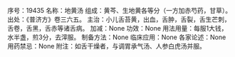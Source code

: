 序号：19435
名称：地黄汤
组成：黄芩、生地黄各等分（一方加赤芍药，甘草）。
出处：《普济方》卷三六五。
主治：小儿舌苔黄，出血，舌肿，舌裂，舌生芒刺，舌卷，舌黑，舌赤等诸舌病。
加减：None
功效：None
用法用量：每服1大钱，水半盏，煎3分，去滓服。
制备方法：None
临床应用：None
各家论述：None
用药禁忌：None
附注：如舌干燥者，与调胃承气汤、人参白虎汤并服。
